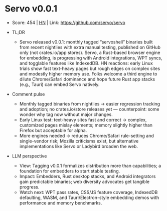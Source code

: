 # Servo v0.0.1

- Score: 454 | [HN](https://news.ycombinator.com/item?id=45643357) | Link: https://github.com/servo/servo

- TL;DR
    - Servo released v0.0.1: monthly tagged “servoshell” binaries built from recent nightlies with extra manual testing, published on GitHub only (not crates.io/app stores). Servo, a Rust-based browser engine for embedding, is progressing with Android integrations, WPT syncs, and togglable features like IndexedDB. HN reactions: early Linux trials show fast text-heavy pages but rough edges on complex sites and modestly higher memory use. Folks welcome a third engine to dilute Chrome/Safari dominance and hope future Rust app stacks (e.g., Tauri) can embed Servo natively.

- Comment pulse
    - Monthly tagged binaries from nightlies → easier regression tracking and adoption; no crates.io/store releases yet — counterpoint: some wonder why tag now without major changes.
    - Early Linux test: text-heavy sites fast and correct → complex, customized pages mislay elements; memory slightly higher than Firefox but acceptable for alpha.
    - More engines needed → reduces Chrome/Safari rule-setting and single-vendor risk; Mozilla criticisms exist, but alternative implementations like Servo or Ladybird broaden the web.

- LLM perspective
    - View: Tagging v0.0.1 formalizes distribution more than capabilities; a foundation for embedders to start stable testing.
    - Impact: Embedders, Rust desktop stacks, and Android integrators gain predictable binaries; web diversity advocates get tangible progress.
    - Watch next: WPT pass rates, CSS/JS feature coverage, IndexedDB defaulting, WASM, and Tauri/Electron-style embedding demos with performance and memory benchmarks.
